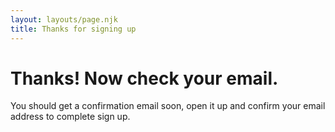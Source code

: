 ```yaml
---
layout: layouts/page.njk
title: Thanks for signing up
---
```


# Thanks! Now check your email.

You should get a confirmation email soon, open it up and confirm your email address to complete sign up.

